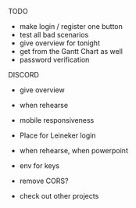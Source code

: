 

TODO
- make login / register one button
- test all bad scenarios
- give overview for tonight
- get from the Gantt Chart as well
- password verification

DISCORD
- give overview
- when rehearse

- mobile responsiveness
- Place for Leineker login
- when rehearse, when powerpoint

- env for keys
- remove CORS?
- check out other projects